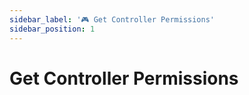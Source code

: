 ```yaml
---
sidebar_label: '🎮 Get Controller Permissions'
sidebar_position: 1
---
```


# Get Controller Permissions
